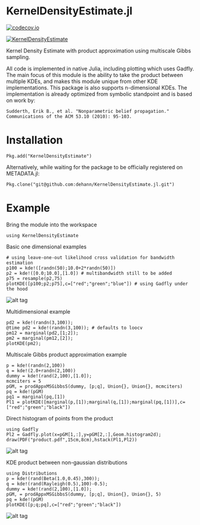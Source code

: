 # KernelDensityEstimate.jl

[![codecov.io](https://codecov.io/github/dehann/KernelDensityEstimate.jl/coverage.svg?branch=master)](https://codecov.io/github/dehann/KernelDensityEstimate.jl?branch=master)

[![KernelDensityEstimate](http://pkg.julialang.org/badges/KernelDensityEstimate_0.4.svg)](http://pkg.julialang.org/?pkg=KernelDensityEstimate&ver=0.4)

Kernel Density Estimate with product approximation using multiscale Gibbs sampling.

All code is implemented in native Julia, including plotting which uses Gadfly. The main focus of this module is the ability to take the product between multiple KDEs, and makes this module unique from other KDE implementations. This package is also supports n-dimensional KDEs. The implementation is already optimized from symbolic standpoint and is based on work by:

    Sudderth, Erik B., et al. "Nonparametric belief propagation." Communications of the ACM 53.10 (2010): 95-103.

Installation
============

    Pkg.add("KernelDensityEstimate")
    
Alternatively, while waiting for the package to be officially registered on METADATA.jl:

    Pkg.clone("git@github.com:dehann/KernelDensityEstimate.jl.git")

Example
=======

Bring the module into the workspace

    using KernelDensityEstimate

Basic one dimensional examples

    # using leave-one-out likelihood cross validation for bandwidth estimation
    p100 = kde!([randn(50);10.0+2*randn(50)])
    p2 = kde!([0.0;10.0],[1.0]) # multibandwidth still to be added
    p75 = resample(p2,75)
    plotKDE([p100;p2;p75],c=["red";"green";"blue"]) # using Gadfly under the hood

![alt tag](https://raw.githubusercontent.com/dehann/KernelDensityEstimate.jl/master/test/FirstExamplePlot.png)

Multidimensional example

    pd2 = kde!(randn(3,100));
    @time pd2 = kde!(randn(3,100)); # defaults to loocv
    pm12 = marginal(pd2,[1;2]);
    pm2 = marginal(pm12,[2]);
    plotKDE(pm2);

Multiscale Gibbs product approximation example

    p = kde!(randn(2,100))
    q = kde!(2.0+randn(2,100))
    dummy = kde!(rand(2,100),[1.0]);
    mcmciters = 5
    pGM, = prodAppxMSGibbsS(dummy, [p;q], Union{}, Union{}, mcmciters)
    pq = kde!(pGM)
    pq1 = marginal(pq,[1])
    Pl1 = plotKDE([marginal(p,[1]);marginal(q,[1]);marginal(pq,[1])],c=["red";"green";"black"])

Direct histogram of points from the product

    using Gadfly
    Pl2 = Gadfly.plot(x=pGM[1,:],y=pGM[2,:],Geom.histogram2d);
    draw(PDF("product.pdf",15cm,8cm),hstack(Pl1,Pl2))
    
![alt tag](https://raw.githubusercontent.com/dehann/KernelDensityEstimate.jl/master/test/product.png)

KDE product between non-gaussian distributions

    using Distributions
    p = kde!(rand(Beta(1.0,0.45),300));
    q = kde!(rand(Rayleigh(0.5),100)-0.5);
    dummy = kde!(rand(2,100),[1.0]);
    pGM, = prodAppxMSGibbsS(dummy, [p;q], Union{}, Union{}, 5)
    pq = kde!(pGM)
    plotKDE([p;q;pq],c=["red";"green";"black"])

![alt tag](https://raw.githubusercontent.com/dehann/KernelDensityEstimate.jl/master/test/RayleighBetaProduct.png)
